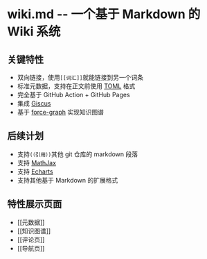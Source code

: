 # wiki.md -- 一个基于 Markdown 的 Wiki 系统

## 关键特性

* 双向链接，使用``[[词汇]]``就能链接到另一个词条
* 标准元数据，支持在正文前使用 [TOML](https://toml.io/) 格式
* 完全基于 GitHub Action + GitHub Pages
* 集成 [Giscus](https://giscus.app/)
* 基于 [force-graph](https://github.com/vasturiano/force-graph) 实现知识图谱

## 后续计划

* 支持``(（引用）)``其他 git 仓库的 markdown 段落
* 支持 [MathJax](https://www.mathjax.org/)
* 支持 [Echarts](https://echarts.apache.org/)
* 支持其他基于 Markdown 的扩展格式

## 特性展示页面

* [[元数据]]
* [[知识图谱]]
* [[评论页]]
* [[导航页]]